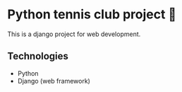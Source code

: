 # Python tennis club project 🎾
This is a django project for web development.

## Technologies
- Python
- Django (web framework)
